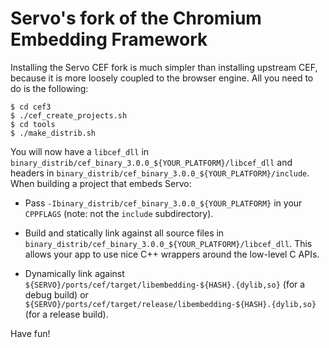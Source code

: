 # Servo's fork of the Chromium Embedding Framework

Installing the Servo CEF fork is much simpler than installing upstream CEF, because it is more loosely coupled to the browser engine. All you need to do is the following:

    $ cd cef3
    $ ./cef_create_projects.sh
    $ cd tools
    $ ./make_distrib.sh

You will now have a `libcef_dll` in `binary_distrib/cef_binary_3.0.0_${YOUR_PLATFORM}/libcef_dll` and headers in `binary_distrib/cef_binary_3.0.0_${YOUR_PLATFORM}/include`. When building a project that embeds Servo:

 * Pass `-Ibinary_distrib/cef_binary_3.0.0_${YOUR_PLATFORM}` in your `CPPFLAGS` (note: not the `include` subdirectory).
 
 * Build and statically link against all source files in `binary_distrib/cef_binary_3.0.0_${YOUR_PLATFORM}/libcef_dll`. This allows your app to use nice C++ wrappers around the low-level C APIs.
 
 * Dynamically link against `${SERVO}/ports/cef/target/libembedding-${HASH}.{dylib,so}` (for a debug build) or `${SERVO}/ports/cef/target/release/libembedding-${HASH}.{dylib,so}` (for a release build).

Have fun!